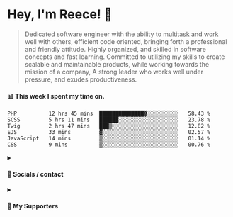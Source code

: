 # Hey, I'm Reece! 👋

> Dedicated software engineer with the ability to multitask and work well with others, efficient code oriented, bringing forth a professional and friendly attitude. Highly organized, and skilled in software concepts and fast learning. Committed to utilizing my skills to create scalable and maintainable products, while working towards the mission of a company, A strong leader who works well under pressure, and exudes productiveness.

#### 📊 This week I spent my time on.
<!--START_SECTION:waka-->

```text
PHP          12 hrs 45 mins  ██████████████▓░░░░░░░░░░   58.43 %
SCSS         5 hrs 11 mins   ██████░░░░░░░░░░░░░░░░░░░   23.78 %
Twig         2 hrs 47 mins   ███▒░░░░░░░░░░░░░░░░░░░░░   12.82 %
EJS          33 mins         ▓░░░░░░░░░░░░░░░░░░░░░░░░   02.57 %
JavaScript   14 mins         ▒░░░░░░░░░░░░░░░░░░░░░░░░   01.14 %
CSS          9 mins          ▒░░░░░░░░░░░░░░░░░░░░░░░░   00.76 %
```

<!--END_SECTION:waka-->

<details> 
	<summary><h4>🔗 Socials / contact</h4></summary>
	<ul>
    		<li> <a href="https://www.linkedin.com/in/notreeceharris/">Linkedin</a> </li>
		<li> <a href="https://twitter.com/N0tReeceHarris">Twitter</a> </li>
		<li> <a href="https://gist.github.com/NotReeceHarris">Gist</a> </li>
		<li> <a href="mailto:reeceharris@email.com">Email</a> </li>
		<li> <a href="https://github.com/sponsors/NotReeceHarris">Sponsor Me</a> </li>
	</ul>
</details>

<details> 
	<summary><h4>💖 My Supporters</h4></summary>
	<ul>
    		<li> <a href="https://github.com/ImKyleJK">/ImKyleJK</a> </li>
	</ul>
</details>

